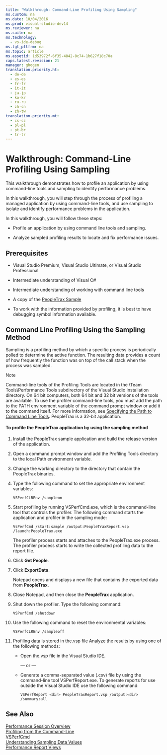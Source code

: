 ```yaml
---
title: "Walkthrough: Command-Line Profiling Using Sampling"
ms.custom: na
ms.date: 10/04/2016
ms.prod: visual-studio-dev14
ms.reviewer: na
ms.suite: na
ms.technology: 
  - vs-ide-debug
ms.tgt_pltfrm: na
ms.topic: article
ms.assetid: 1d53972f-6f35-4842-8c74-1b627f18c70a
caps.latest.revision: 21
manager: ghogen
translation.priority.ht: 
  - de-de
  - es-es
  - fr-fr
  - it-it
  - ja-jp
  - ko-kr
  - ru-ru
  - zh-cn
  - zh-tw
translation.priority.mt: 
  - cs-cz
  - pl-pl
  - pt-br
  - tr-tr
---
```

# Walkthrough: Command-Line Profiling Using Sampling
This walkthrough demonstrates how to profile an application by using command-line tools and sampling to identify performance problems.  
  
 In this walkthrough, you will step through the process of profiling a managed application by using command-line tools, and use sampling to isolate and identify performance problems in the application.  
  
 In this walkthrough, you will follow these steps:  
  
-   Profile an application by using command line tools and sampling.  
  
-   Analyze sampled profiling results to locate and fix performance issues.  
  
## Prerequisites  
  
-   Visual Studio Premium, Visual Studio Ultimate, or Visual Studio Professional  
  
-   Intermediate understanding of Visual C#  
  
-   Intermediate understanding of working with command line tools  
  
-   A copy of the [PeopleTrax Sample](../VS_IDE/PeopleTrax-Sample--Profiling-Tools-.md)  
  
-   To work with the information provided by profiling, it is best to have debugging symbol information available.  
  
## Command Line Profiling Using the Sampling Method  
 Sampling is a profiling method by which a specific process is periodically polled to determine the active function. The resulting data provides a count of how frequently the function was on top of the call stack when the process was sampled.  
  
> [!NOTE]
>  Command-line tools of the Profiling Tools are located in the \Team Tools\Performance Tools subdirectory of the Visual Studio installation directory. On 64 bit computers, both 64 bit and 32 bit versions of the tools are available. To use the profiler command-line tools, you must add the path to the PATH environment variable of the command prompt window or add it to the command itself. For more information, see [Specifying the Path to Command Line Tools](../VS_IDE/Specifying-the-Path-to-Profiling-Tools-Command-Line-Tools.md). PeopleTrax is a 32-bit application.  
  
#### To profile the PeopleTrax application by using the sampling method  
  
1.  Install the PeopleTrax sample application and build the release version of the application.  
  
2.  Open a command prompt window and add the Profiling Tools directory to the local Path environment variable.  
  
3.  Change the working directory to the directory that contain the PeopleTrax binaries.  
  
4.  Type the following command to set the appropriate environment variables:  
  
    ```  
    VSPerfCLREnv /sampleon  
    ```  
  
5.  Start profiling by running VSPerfCmd.exe, which is the command-line tool that controls the profiler. The following command starts the application and profiler in the sampling mode:  
  
    ```  
    VsPerfCmd /start:sample /output:PeopleTraxReport.vsp /launch:PeopleTrax.exe  
    ```  
  
     The profiler process starts and attaches to the PeopleTrax.exe process. The profiler process starts to write the collected profiling data to the report file.  
  
6.  Click **Get People**.  
  
7.  Click **ExportData**.  
  
     Notepad opens and displays a new file that contains the exported data from **PeopleTrax**.  
  
8.  Close Notepad, and then close the **PeopleTrax** application.  
  
9. Shut down the profiler. Type the following command:  
  
    ```  
    VSPerfCmd /shutdown  
    ```  
  
10. Use the following command to reset the environmental variables:  
  
    ```  
    VSPerfCLREnv /sampleoff  
    ```  
  
11. Profiling data is stored in the.vsp file Analyze the results by using one of the following methods:  
  
    -   Open the.vsp file in the Visual Studio IDE.  
  
         — or —  
  
    -   Generate a comma-separated value (.csv) file by using the command-line tool VSPerfReport.exe. To generate reports for use outside the Visual Studio IDE use the following command:  
  
        ```  
        VSPerfReport <dir> PeopleTraxReport.vsp /output:<dir> /summary:all  
        ```  
  
## See Also  
 [Performance Session Overview](../VS_IDE/Performance-Session-Overview.md)   
 [Profiling from the Command-Line](../VS_IDE/Using-the-Profiling-Tools-From-the-Command-Line.md)   
 [VSPerfCmd](../VS_IDE/VSPerfCmd.md)   
 [Understanding Sampling Data Values](../VS_IDE/Understanding-Sampling-Data-Values.md)   
 [Performance Report Views](../VS_IDE/Performance-Report-Views.md)